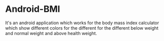 # Android-BMI
It's an android application which works for the body mass index calculator which show different colors for the different for the different below  weight and normal weight and above health weight.
